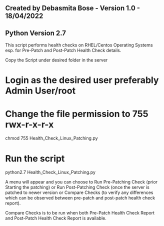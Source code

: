Created by Debasmita Bose - Version 1.0 - 18/04/2022
---------------------------------------------------------------------------
Python Version 2.7
---------------------------------------------------------------------------
This script performs health checks on RHEL/Centos Operating Systems esp. for Pre-Patch and Post-Patch Health Check details.

Copy the Script under desired folder in the server
# Login as the desired user preferably Admin User/root
# Change the file permission to 755 rwx-r-x-r-x 
  chmod 755 Health_Check_Linux_Patching.py
# Run the script
  python2.7 Health_Check_Linux_Patching.py
 
A menu will appear and you can choose to Run Pre-Patching Check (prior Starting the patching) or Run Post-Patching Check (once the server is patched to newer version or Compare Checks (to verify any differences which can be observed between pre-patch and post-patch health check report). 

Compare Checks is to be run when both Pre-Patch Health Check Report and Post-Patch Health Check Report is available. 
 

